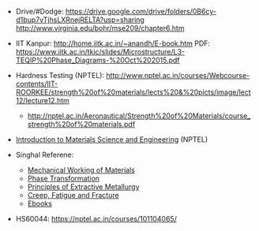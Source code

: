 * Drive/#Dodge: https://drive.google.com/drive/folders/0B6cy-d1bup7vTjhsLXRnejRELTA?usp=sharing
http://www.virginia.edu/bohr/mse209/chapter6.htm

* IIT Kanpur: http://home.iitk.ac.in/~anandh/E-book.htm
       PDF: https://www.iitk.ac.in/tkic/slides/Microstructure/L3-TEQIP%20Phase_Diagrams-%20Oct%202015.pdf

* Hardness Testing (NPTEL): http://www.nptel.ac.in/courses/Webcourse-contents/IIT-ROORKEE/strength%20of%20materials/lects%20&%20picts/image/lect12/lecture12.htm
    * http://nptel.ac.in/Aeronautical/Strength%20of%20Materials/course_strength%20of%20materials.pdf
    
* [Introduction to Materials Science and Engineering](http://nptel.ac.in/courses/113106032/) (NPTEL)

* Singhal Referene:
    * [Mechanical Working of Materials](https://yadi.sk/d/VJIUtxoH3JBSQj)
    * [Phase Transformation](https://yadi.sk/d/EkyxQJ0Z3JBSV3)
    * [Principles of Extractive Metallurgy](https://yadi.sk/d/nELZHRFl3JBSXk)
    * [Creep, Fatigue and Fracture](https://yadi.sk/d/j0EPtVm73JBSL2)
    * [Ebooks](https://yadi.sk/d/uirV2FWm3JBSZK)
* HS60044: https://nptel.ac.in/courses/101104065/
